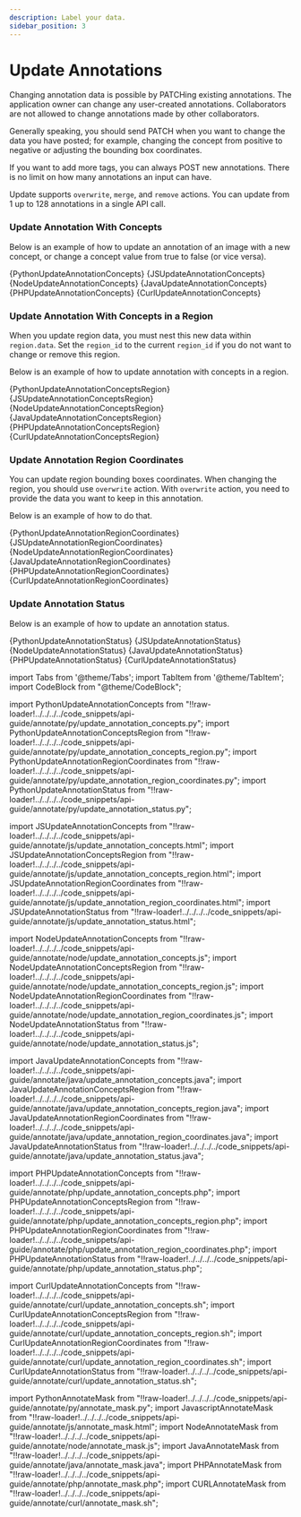 ```yaml
---
description: Label your data.
sidebar_position: 3
---
```


# Update Annotations

Changing annotation data is possible by PATCHing existing annotations. The application owner can change any user-created annotations. Collaborators are not allowed to change annotations made by other collaborators.

Generally speaking, you should send PATCH when you want to change the data you have posted; for example, changing the concept from positive to negative or adjusting the bounding box coordinates. 

If you want to add more tags, you can always POST new annotations. There is no limit on how many annotations an input can have.

Update supports `overwrite`, `merge`, and `remove` actions. You can update from 1 up to 128 annotations in a single API call.

### Update Annotation With Concepts

Below is an example of how to update an annotation of an image with a new concept, or  change a concept value from true to false \(or vice versa\).

<Tabs>

<TabItem value="python" label="Python (gRPC)">
    <CodeBlock className="language-python">{PythonUpdateAnnotationConcepts}</CodeBlock>
</TabItem>

<TabItem value="js_rest" label="JavaScript (REST)">
    <CodeBlock className="language-javascript">{JSUpdateAnnotationConcepts}</CodeBlock>
</TabItem>

<TabItem value="nodejs" label="Node.js (gRPC)">
    <CodeBlock className="language-javascript">{NodeUpdateAnnotationConcepts}</CodeBlock>
</TabItem>

<TabItem value="java" label="Java (gRPC)">
    <CodeBlock className="language-java">{JavaUpdateAnnotationConcepts}</CodeBlock>
</TabItem>

<TabItem value="php" label="PHP (gRPC)">
    <CodeBlock className="language-php">{PHPUpdateAnnotationConcepts}</CodeBlock>
</TabItem>

<TabItem value="curl" label="cURL">
    <CodeBlock className="language-bash">{CurlUpdateAnnotationConcepts}</CodeBlock>
</TabItem>

</Tabs>

### Update Annotation With Concepts in a Region

When you update region data, you must nest this new data within `region.data`. Set the `region_id` to the current `region_id` if you do not want to change or remove this region.

Below is an example of how to update annotation with concepts in a region.

<Tabs>

<TabItem value="python" label="Python (gRPC)">
    <CodeBlock className="language-python">{PythonUpdateAnnotationConceptsRegion}</CodeBlock>
</TabItem>

<TabItem value="js_rest" label="JavaScript (REST)">
    <CodeBlock className="language-javascript">{JSUpdateAnnotationConceptsRegion}</CodeBlock>
</TabItem>

<TabItem value="nodejs" label="Node.js (gRPC)">
    <CodeBlock className="language-javascript">{NodeUpdateAnnotationConceptsRegion}</CodeBlock>
</TabItem>

<TabItem value="java" label="Java (gRPC)">
    <CodeBlock className="language-java">{JavaUpdateAnnotationConceptsRegion}</CodeBlock>
</TabItem>

<TabItem value="php" label="PHP (gRPC)">
    <CodeBlock className="language-php">{PHPUpdateAnnotationConceptsRegion}</CodeBlock>
</TabItem>

<TabItem value="curl" label="cURL">
    <CodeBlock className="language-bash">{CurlUpdateAnnotationConceptsRegion}</CodeBlock>
</TabItem>

</Tabs>

### Update Annotation Region Coordinates

You can update region bounding boxes coordinates. When changing the region, you should use `overwrite` action. With `overwrite` action, you need to provide the data you want to keep in this annotation.

Below is an example of how to do that.

<Tabs>

<TabItem value="python" label="Python (gRPC)">
    <CodeBlock className="language-python">{PythonUpdateAnnotationRegionCoordinates}</CodeBlock>
</TabItem>

<TabItem value="js_rest" label="JavaScript (REST)">
    <CodeBlock className="language-javascript">{JSUpdateAnnotationRegionCoordinates}</CodeBlock>
</TabItem>

<TabItem value="nodejs" label="Node.js (gRPC)">
    <CodeBlock className="language-javascript">{NodeUpdateAnnotationRegionCoordinates}</CodeBlock>
</TabItem>

<TabItem value="java" label="Java (gRPC)">
    <CodeBlock className="language-java">{JavaUpdateAnnotationRegionCoordinates}</CodeBlock>
</TabItem>

<TabItem value="php" label="PHP (gRPC)">
    <CodeBlock className="language-php">{PHPUpdateAnnotationRegionCoordinates}</CodeBlock>
</TabItem>

<TabItem value="curl" label="cURL">
    <CodeBlock className="language-bash">{CurlUpdateAnnotationRegionCoordinates}</CodeBlock>
</TabItem>

</Tabs>

### Update Annotation Status

Below is an example of how to update an annotation status.

<Tabs>

<TabItem value="python" label="Python (gRPC)">
    <CodeBlock className="language-python">{PythonUpdateAnnotationStatus}</CodeBlock>
</TabItem>

<TabItem value="js_rest" label="JavaScript (REST)">
    <CodeBlock className="language-javascript">{JSUpdateAnnotationStatus}</CodeBlock>
</TabItem>

<TabItem value="nodejs" label="Node.js (gRPC)">
    <CodeBlock className="language-javascript">{NodeUpdateAnnotationStatus}</CodeBlock>
</TabItem>

<TabItem value="java" label="Java (gRPC)">
    <CodeBlock className="language-java">{JavaUpdateAnnotationStatus}</CodeBlock>
</TabItem>

<TabItem value="php" label="PHP (gRPC)">
    <CodeBlock className="language-php">{PHPUpdateAnnotationStatus}</CodeBlock>
</TabItem>

<TabItem value="curl" label="cURL">
    <CodeBlock className="language-bash">{CurlUpdateAnnotationStatus}</CodeBlock>
</TabItem>

</Tabs>



import Tabs from '@theme/Tabs';
import TabItem from '@theme/TabItem';
import CodeBlock from "@theme/CodeBlock";

import PythonUpdateAnnotationConcepts from "!!raw-loader!../../../../code_snippets/api-guide/annotate/py/update_annotation_concepts.py";
import PythonUpdateAnnotationConceptsRegion from "!!raw-loader!../../../../code_snippets/api-guide/annotate/py/update_annotation_concepts_region.py";
import PythonUpdateAnnotationRegionCoordinates from "!!raw-loader!../../../../code_snippets/api-guide/annotate/py/update_annotation_region_coordinates.py";
import PythonUpdateAnnotationStatus from "!!raw-loader!../../../../code_snippets/api-guide/annotate/py/update_annotation_status.py";

import JSUpdateAnnotationConcepts from "!!raw-loader!../../../../code_snippets/api-guide/annotate/js/update_annotation_concepts.html";
import JSUpdateAnnotationConceptsRegion from "!!raw-loader!../../../../code_snippets/api-guide/annotate/js/update_annotation_concepts_region.html";
import JSUpdateAnnotationRegionCoordinates from "!!raw-loader!../../../../code_snippets/api-guide/annotate/js/update_annotation_region_coordinates.html";
import JSUpdateAnnotationStatus from "!!raw-loader!../../../../code_snippets/api-guide/annotate/js/update_annotation_status.html";

import NodeUpdateAnnotationConcepts from "!!raw-loader!../../../../code_snippets/api-guide/annotate/node/update_annotation_concepts.js";
import NodeUpdateAnnotationConceptsRegion from "!!raw-loader!../../../../code_snippets/api-guide/annotate/node/update_annotation_concepts_region.js";
import NodeUpdateAnnotationRegionCoordinates from "!!raw-loader!../../../../code_snippets/api-guide/annotate/node/update_annotation_region_coordinates.js";
import NodeUpdateAnnotationStatus from "!!raw-loader!../../../../code_snippets/api-guide/annotate/node/update_annotation_status.js";

import JavaUpdateAnnotationConcepts from "!!raw-loader!../../../../code_snippets/api-guide/annotate/java/update_annotation_concepts.java";
import JavaUpdateAnnotationConceptsRegion from "!!raw-loader!../../../../code_snippets/api-guide/annotate/java/update_annotation_concepts_region.java";
import JavaUpdateAnnotationRegionCoordinates from "!!raw-loader!../../../../code_snippets/api-guide/annotate/java/update_annotation_region_coordinates.java";
import JavaUpdateAnnotationStatus from "!!raw-loader!../../../../code_snippets/api-guide/annotate/java/update_annotation_status.java";

import PHPUpdateAnnotationConcepts from "!!raw-loader!../../../../code_snippets/api-guide/annotate/php/update_annotation_concepts.php";
import PHPUpdateAnnotationConceptsRegion from "!!raw-loader!../../../../code_snippets/api-guide/annotate/php/update_annotation_concepts_region.php";
import PHPUpdateAnnotationRegionCoordinates from "!!raw-loader!../../../../code_snippets/api-guide/annotate/php/update_annotation_region_coordinates.php";
import PHPUpdateAnnotationStatus from "!!raw-loader!../../../../code_snippets/api-guide/annotate/php/update_annotation_status.php";

import CurlUpdateAnnotationConcepts from "!!raw-loader!../../../../code_snippets/api-guide/annotate/curl/update_annotation_concepts.sh";
import CurlUpdateAnnotationConceptsRegion from "!!raw-loader!../../../../code_snippets/api-guide/annotate/curl/update_annotation_concepts_region.sh";
import CurlUpdateAnnotationRegionCoordinates from "!!raw-loader!../../../../code_snippets/api-guide/annotate/curl/update_annotation_region_coordinates.sh";
import CurlUpdateAnnotationStatus from "!!raw-loader!../../../../code_snippets/api-guide/annotate/curl/update_annotation_status.sh";

import PythonAnnotateMask from "!!raw-loader!../../../../code_snippets/api-guide/annotate/py/annotate_mask.py";
import JavascriptAnnotateMask from "!!raw-loader!../../../../code_snippets/api-guide/annotate/js/annotate_mask.html";
import NodeAnnotateMask from "!!raw-loader!../../../../code_snippets/api-guide/annotate/node/annotate_mask.js";
import JavaAnnotateMask from "!!raw-loader!../../../../code_snippets/api-guide/annotate/java/annotate_mask.java";
import PHPAnnotateMask from "!!raw-loader!../../../../code_snippets/api-guide/annotate/php/annotate_mask.php";
import CURLAnnotateMask from "!!raw-loader!../../../../code_snippets/api-guide/annotate/curl/annotate_mask.sh";

